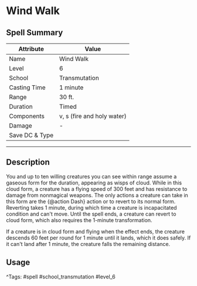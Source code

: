 # Wind Walk

## Spell Summary

| Attribute        | Value                  |
|------------------|------------------------|
| Name             | Wind Walk                 |
| Level            | 6                |
| School           | Transmutation          |
| Casting Time     | 1 minute              |
| Range            | 30 ft.            |
| Duration         | Timed             |
| Components       | v, s (fire and holy water)             |
| Damage           | -               |
| Save DC & Type   |              |

---

## Description

You and up to ten willing creatures you can see within range assume a gaseous form for the duration, appearing as wisps of cloud. While in this cloud form, a creature has a flying speed of 300 feet and has resistance to damage from nonmagical weapons. The only actions a creature can take in this form are the {@action Dash} action or to revert to its normal form. Reverting takes 1 minute, during which time a creature is incapacitated condition and can't move. Until the spell ends, a creature can revert to cloud form, which also requires the 1-minute transformation.

If a creature is in cloud form and flying when the effect ends, the creature descends 60 feet per round for 1 minute until it lands, which it does safely. If it can't land after 1 minute, the creature falls the remaining distance.

## Usage


^Tags: #spell #school_transmutation #level_6